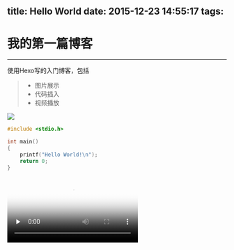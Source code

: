 title: Hello World
date: 2015-12-23 14:55:17
tags:
---
# 我的第一篇博客
------
使用Hexo写的入门博客，包括

> * 图片展示
> * 代码插入
> * 视频播放

![](/img/hello.jpg)

``` c
#include <stdio.h>

int main()
{
    printf("Hello World!\n");
    return 0;
}
```

<video id="video" controls="" preload="none" poster="http://media.w3.org/2010/05/sintel/poster.png">
      <source id="mp4" src="http://media.w3.org/2010/05/sintel/trailer.mp4" type="video/mp4">
      <source id="webm" src="http://media.w3.org/2010/05/sintel/trailer.webm" type="video/webm">
      <source id="ogv" src="http://media.w3.org/2010/05/sintel/trailer.ogv" type="video/ogg">
      <p>不支持HTML5视频</p>
</video>
